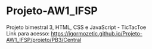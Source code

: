# Projeto-AW1_IFSP
Projeto bimestral 3, HTML, CSS e JavaScript - TicTacToe <br>
Link para acesso: https://igormozetic.github.io/Projeto-AW1_IFSP/projeto/PB3/Central
